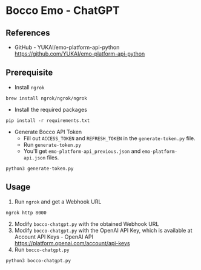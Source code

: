 # Bocco Emo - ChatGPT

## References
* GitHub - YUKAI/emo-platform-api-python https://github.com/YUKAI/emo-platform-api-python


## Prerequisite
* Install `ngrok`
```
brew install ngrok/ngrok/ngrok
```
* Install the required packages
```
pip install -r requirements.txt
```
* Generate Bocco API Token
    * Fill out `ACCESS_TOKEN` and `REFRESH_TOKEN` in the `generate-token.py` file.
    * Run `generate-token.py`
    * You'll get `emo-platform-api_previous.json` and `emo-platform-api.json` files.
```
python3 generate-token.py
```

## Usage
1. Run `ngrok` and get a Webhook URL
```
ngrok http 8000
```
2. Modify `bocco-chatgpt.py` with the obtained Webhook URL
3. Modify `bocco-chatgpt.py` with the OpenAI API Key, which is available at Account API Keys - OpenAI API https://platform.openai.com/account/api-keys
4. Run `bocco-chatgpt.py`
```
python3 bocco-chatgpt.py
```